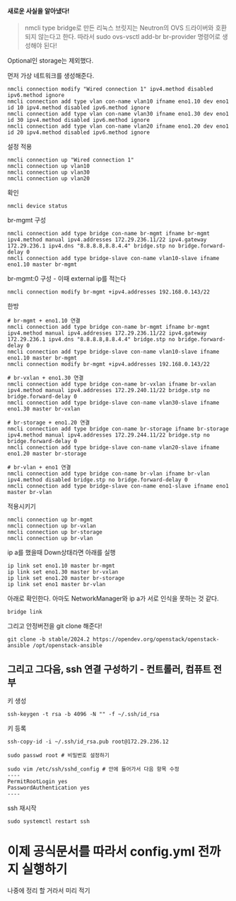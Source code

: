 #### 새로운 사실을 알아냈다!
>nmcli type bridge로 만든 리눅스 브릿지는 Neutron의 OVS 드라이버와 호환되지 않는다고 한다. 따라서
sudo ovs-vsctl add-br br-provider 명령어로 생성해야 된다!


Optional인 storage는 제외했다.

먼저 가상 네트워크를 생성해준다.
```
nmcli connection modify "Wired connection 1" ipv4.method disabled ipv6.method ignore
nmcli connection add type vlan con-name vlan10 ifname eno1.10 dev eno1 id 10 ipv4.method disabled ipv6.method ignore
nmcli connection add type vlan con-name vlan30 ifname eno1.30 dev eno1 id 30 ipv4.method disabled ipv6.method ignore
nmcli connection add type vlan con-name vlan20 ifname eno1.20 dev eno1 id 20 ipv4.method disabled ipv6.method ignore
```
설정 적용
```
nmcli connection up "Wired connection 1"
nmcli connection up vlan10
nmcli connection up vlan30
nmcli connection up vlan20
```
확인
```
nmcli device status
```

br-mgmt 구성
```
nmcli connection add type bridge con-name br-mgmt ifname br-mgmt ipv4.method manual ipv4.addresses 172.29.236.11/22 ipv4.gateway 172.29.236.1 ipv4.dns "8.8.8.8,8.8.4.4" bridge.stp no bridge.forward-delay 0
nmcli connection add type bridge-slave con-name vlan10-slave ifname eno1.10 master br-mgmt
```
br-mgmt:0 구성 - 이때 external ip를 적는다
```
nmcli connection modify br-mgmt +ipv4.addresses 192.168.0.143/22
```

한방
```
# br-mgmt + eno1.10 연결
nmcli connection add type bridge con-name br-mgmt ifname br-mgmt ipv4.method manual ipv4.addresses 172.29.236.11/22 ipv4.gateway 172.29.236.1 ipv4.dns "8.8.8.8,8.8.4.4" bridge.stp no bridge.forward-delay 0
nmcli connection add type bridge-slave con-name vlan10-slave ifname eno1.10 master br-mgmt
nmcli connection modify br-mgmt +ipv4.addresses 192.168.0.143/22

# br-vxlan + eno1.30 연결
nmcli connection add type bridge con-name br-vxlan ifname br-vxlan ipv4.method manual ipv4.addresses 172.29.240.11/22 bridge.stp no bridge.forward-delay 0
nmcli connection add type bridge-slave con-name vlan30-slave ifname eno1.30 master br-vxlan

# br-storage + eno1.20 연결
nmcli connection add type bridge con-name br-storage ifname br-storage ipv4.method manual ipv4.addresses 172.29.244.11/22 bridge.stp no bridge.forward-delay 0
nmcli connection add type bridge-slave con-name vlan20-slave ifname eno1.20 master br-storage

# br-vlan + eno1 연결
nmcli connection add type bridge con-name br-vlan ifname br-vlan ipv4.method disabled bridge.stp no bridge.forward-delay 0
nmcli connection add type bridge-slave con-name eno1-slave ifname eno1 master br-vlan
```

적용시키기
```
nmcli connection up br-mgmt
nmcli connection up br-vxlan
nmcli connection up br-storage
nmcli connection up br-vlan
```

ip a를 했을때 Down상태라면 아래를 실행
```
ip link set eno1.10 master br-mgmt
ip link set eno1.30 master br-vxlan
ip link set eno1.20 master br-storage
ip link set eno1 master br-vlan
```
아래로 확인한다. 아마도 NetworkManager와 ip a가 서로 인식을 못하는 것 같다.
```
bridge link
```


그리고 안정버전을 git clone 해준다!
```
git clone -b stable/2024.2 https://opendev.org/openstack/openstack-ansible /opt/openstack-ansible
```



## 그리고 그다음, ssh 연결 구성하기 - 컨트롤러, 컴퓨트 전부
키 생성
~~~
ssh-keygen -t rsa -b 4096 -N "" -f ~/.ssh/id_rsa
~~~

키 등록
~~~
ssh-copy-id -i ~/.ssh/id_rsa.pub root@172.29.236.12
~~~

~~~
sudo passwd root # 비밀번호 설정하기

sudo vim /etc/ssh/sshd_config # 안에 들어가서 다음 항목 수정
----
PermitRootLogin yes
PasswordAuthentication yes
----
~~~

ssh 재시작
~~~
sudo systemctl restart ssh
~~~


# 이제 공식문서를 따라서 config.yml 전까지 실행하기

나중에 정리 할 거라서 미리 적기